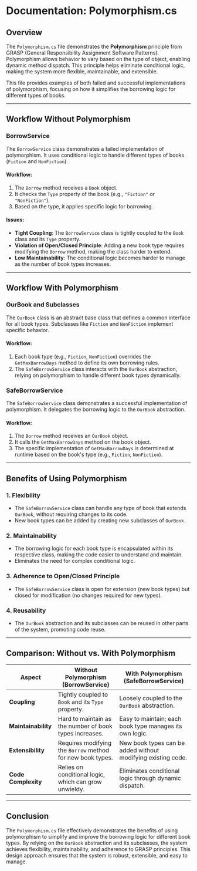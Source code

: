 ﻿# Documentation: Polymorphism.cs

## Overview
The `Polymorphism.cs` file demonstrates the **Polymorphism** principle from GRASP (General Responsibility Assignment Software Patterns). Polymorphism allows behavior to vary based on the type of object, enabling dynamic method dispatch. This principle helps eliminate conditional logic, making the system more flexible, maintainable, and extensible.

This file provides examples of both failed and successful implementations of polymorphism, focusing on how it simplifies the borrowing logic for different types of books.

---

## Workflow Without Polymorphism

### **BorrowService**
The `BorrowService` class demonstrates a failed implementation of polymorphism. It uses conditional logic to handle different types of books (`Fiction` and `NonFiction`).

#### Workflow:
1. The `Borrow` method receives a `Book` object.
2. It checks the `Type` property of the book (e.g., `"Fiction"` or `"NonFiction"`).
3. Based on the type, it applies specific logic for borrowing.

#### Issues:
- **Tight Coupling**: The `BorrowService` class is tightly coupled to the `Book` class and its `Type` property.
- **Violation of Open/Closed Principle**: Adding a new book type requires modifying the `Borrow` method, making the class harder to extend.
- **Low Maintainability**: The conditional logic becomes harder to manage as the number of book types increases.

---

## Workflow With Polymorphism

### **OurBook and Subclasses**
The `OurBook` class is an abstract base class that defines a common interface for all book types. Subclasses like `Fiction` and `NonFiction` implement specific behavior.

#### Workflow:
1. Each book type (e.g., `Fiction`, `NonFiction`) overrides the `GetMaxBarrowDays` method to define its own borrowing rules.
2. The `SafeBorrowService` class interacts with the `OurBook` abstraction, relying on polymorphism to handle different book types dynamically.

### **SafeBorrowService**
The `SafeBorrowService` class demonstrates a successful implementation of polymorphism. It delegates the borrowing logic to the `OurBook` abstraction.

#### Workflow:
1. The `Borrow` method receives an `OurBook` object.
2. It calls the `GetMaxBarrowDays` method on the book object.
3. The specific implementation of `GetMaxBarrowDays` is determined at runtime based on the book's type (e.g., `Fiction`, `NonFiction`).

---

## Benefits of Using Polymorphism

### **1. Flexibility**
- The `SafeBorrowService` class can handle any type of book that extends `OurBook`, without requiring changes to its code.
- New book types can be added by creating new subclasses of `OurBook`.

### **2. Maintainability**
- The borrowing logic for each book type is encapsulated within its respective class, making the code easier to understand and maintain.
- Eliminates the need for complex conditional logic.

### **3. Adherence to Open/Closed Principle**
- The `SafeBorrowService` class is open for extension (new book types) but closed for modification (no changes required for new types).

### **4. Reusability**
- The `OurBook` abstraction and its subclasses can be reused in other parts of the system, promoting code reuse.

---

## Comparison: Without vs. With Polymorphism

| Aspect                  | Without Polymorphism (BorrowService) | With Polymorphism (SafeBorrowService) |
|-------------------------|---------------------------------------|---------------------------------------|
| **Coupling**            | Tightly coupled to `Book` and its `Type` property. | Loosely coupled to the `OurBook` abstraction. |
| **Maintainability**     | Hard to maintain as the number of book types increases. | Easy to maintain; each book type manages its own logic. |
| **Extensibility**       | Requires modifying the `Borrow` method for new book types. | New book types can be added without modifying existing code. |
| **Code Complexity**     | Relies on conditional logic, which can grow unwieldy. | Eliminates conditional logic through dynamic dispatch. |

---

## Conclusion
The `Polymorphism.cs` file effectively demonstrates the benefits of using polymorphism to simplify and improve the borrowing logic for different book types. By relying on the `OurBook` abstraction and its subclasses, the system achieves flexibility, maintainability, and adherence to GRASP principles. This design approach ensures that the system is robust, extensible, and easy to manage.
